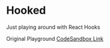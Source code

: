 # Hooked

Just playing around with React Hooks

Original Playground [CodeSandbox Link](https://codesandbox.io/s/hooked-dcxjo)
